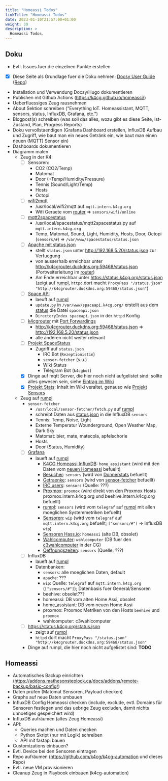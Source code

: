 ```yaml
---
title: "Homeassi Todos"
linkTitle: "Homeassi Todos"
date: 2023-01-10T21:57:00+01:00
weight: 30
description: >
  Homeassi Todos.
---
```


## Doku

* Evtl. Issues fuer die einzelnen Punkte erstellen
* [x] Diese Seite als Grundlage fuer die Doku nehmen: [Docsy User Guide](https://docsy.dev/docs/) ([Repo](https://github.com/google/docsy/tree/master/userguide))
* Installation und Verwendung Docsy/Hugo dokumentieren
* Publishen mit Github Actions (https://k4cg.github.io/homeassi/)
* Ueberfluessiges Zeug rausnehmen
* About Sektion schreiben ("Everything IoT. Homeassistant, MQTT, sensors, status, InfluxDB, Grafana, etc.")
* Blogpost(s) schreiben (was soll das alles, wozu gibt es diese Seite, Ist-Zustand, Plan, Progress Reports)
* Doku vervollstaendigen (Grafana Dashboard erstellen, InfluxDB Aufbau und Zugriff, wie baut man ein neues Getränk ein, wie baut man einen neuen (MQTT) Sensor ein)
* Dashboards dokumentieren
* Diagramm malen
  * Zeug in der K4:
    * [ ] Sensoren:
      * CO2 (CO2/Temp)
      * Matomat
      * Door (+Temp/Humidity/Pressure)
      * Tennis (Sound/Light/Temp)
      * Hosts
      * Octopi
    * [ ] [wifi2mqtt](https://k4cg.org/index.php/Projekt:wifi2mqtt)
      * /usr/local/wifi2mqtt auf `mqtt.intern.k4cg.org`
      * Wifi Geraete vom [router](https://k4cg.org/index.php/Host:router.intern.k4cg.org) => `sensors/wifi/online`
    * [ ] [mqtt2spacestatus](https://k4cg.org/index.php/Host:mqtt.intern.k4cg.org#MQTT2Spacestatus)
      * /usr/local/spacestatus/mqtt2spacestatus.py auf `mqtt.intern.k4cg.org`
      * Temp, Matomat, Sound, Light, Humidity, Hosts, Door, Octopi (`sensors/#`) => `/var/www/spacestatus/status.json`
    * [ ] [Apache mit status.json](https://k4cg.org/index.php/Host:mqtt.intern.k4cg.org#Apache)
      * stellt `status.json` unter <http://192.168.5.20/status.json> zur Verfuegung
      * von ausserhalb erreichbar unter <http://k4cgrouter.duckdns.org:59468/status.json> (Portweiterleitung im [router](https://k4cg.org/index.php/Host:router.intern.k4cg.org))
      * Am Ende erreichbar unter <https://status.k4cg.org/status.json> (zeigt auf [rumpl](https://k4cg.org/index.php/Host:rumpl.k4cg.org), `httpd` dort macht `ProxyPass "/status.json" "http://k4cgrouter.duckdns.org:59468/status.json"`)
    * [ ] [Space API](https://spaceapi.k4cg.org/)
      * laeuft auf [rumpl](https://k4cg.org/index.php/Host:rumpl.k4cg.org)
      * `update.py` in `/var/www/spaceapi.k4cg.org/` erstellt aus dem [status](https://status.k4cg.org/status.json) die Datei `spaceapi.json`
      * `DirectoryIndex spaceapi.json` in der `httpd` Konfig
    * [ ] [k4cgrouter](http://k4cgrouter.duckdns.org) mit [Port Forwardings](https://router.intern.k4cg.org/cgi-bin/luci/admin/network/firewall/forwards)
      * <http://k4cgrouter.duckdns.org:59468/status.json> => <http://192.168.5.20/status.json>
      * alle anderen nicht weiter relevant
    * [ ] [Projekt SpaceStatus](https://k4cg.org/index.php/Projekt:SpaceStatus)
      * Zugriff auf `status.json`
        * IRC Bot (`Rezeptionistin`)
        * `sensor-fetcher` (s.u.)
        * Wiki Status
        * Telegram Bot (`k4cgbot`)
    * [x] Dinge auf mqtt Server, die hier noch nicht aufgelistet sind: sollte alles gewesen sein, siehe [Eintrag im Wiki](https://k4cg.org/index.php/Host:mqtt.intern.k4cg.org)
    * [x] [Projekt Stats](https://k4cg.org/index.php/Stats): Inhalt im Wiki veraltet, genauso wie [Projekt Sensors](https://k4cg.org/index.php/Projekt:Sensors)
  * Zeug auf [rumpl](https://k4cg.org/index.php/Host:rumpl.k4cg.org)
    * `sensor-fetcher`
      * `/usr/local/sensor-fetcher/fetch.py` auf [rumpl](https://k4cg.org/index.php/Host:rumpl.k4cg.org)
      * schreibt Daten aus [status.json](http://k4cgrouter.duckdns.org:59468/status.json) in die InfluxDB `sensors`
      * Tennis: Temp, Noise, Light
      * Externe Temperatur Wounderground, Open Weather Map, Dark Sky
      * Matomat: bier, mate, matecola, apfelschorle
      * Hosts
      * Door (Status, Humidity)
    * [ ] [Grafana](https://graphs.k4cg.org/)
      * laueft auf [rumpl](https://k4cg.org/index.php/Host:rumpl.k4cg.org)
        * [K4CG Homeassi InfluxDB](https://graphs.k4cg.org/d/0TS6_uMVk/k4cg-homeassi-influxdb?orgId=1): `home_assistant` (wird mit den Daten vom [neuen Homeassi](http://homeassistant.local:8123) befuellt)
        * [Besucher](https://graphs.k4cg.org/d/000000002/besucher?orgId=1): `sensors` (wird von [Donnerstats](https://k4cg.org/index.php/Stats#Besucherzahlen_2) befuellt)
        * [Getraenke](https://graphs.k4cg.org/d/puOH61mWz/getranke?orgId=1): `sensors` (wird von [sensor-fetcher](https://k4cg.org/index.php/Projekt:SpaceStatus#Schnittstelle_graphs.k4cg.org) befuellt)
        * [IRC users](https://graphs.k4cg.org/d/wKojG1kiz/irc-k4cg?orgId=1): `sensors` (Quelle: ???)
        * [Proxmox](https://graphs.k4cg.org/d/kxQQuHRZk/proxmox): `proxmox` (wird direkt von den Proxmox Hosts proxmox.intern.k4cg.org und beehive.intern.k4cg.org befuellt)
        * [rumpl](https://graphs.k4cg.org/d/Xudgohmik/rumpl-k4cg-org?orgId=1&refresh=1m): `sensors` (wird vom `telegraf` auf [rumpl](https://k4cg.org/index.php/Host:rumpl.k4cg.org) mit allen moeglichen Systemmetriken befuellt)
        * [Sensoren](https://graphs.k4cg.org/d/000000001/sensoren?orgId=1): `wip` (wird vom `telegraf` auf `mqtt.intern.k4cg.org` befuellt; `["sensors/#"]` => InfluxDB `wip`)
        * [Sensoren Hass.io](https://graphs.k4cg.org/d/YKNaVklWz/sensoren-hass-io?orgId=1): `homeassi` (alte DB, obsolet)
        * [Wahlcomputer](https://graphs.k4cg.org/d/6xEg3A1Vk/wahlcomputer?orgId=1): `wahlcomputer` (DB fuer den [c3wahlcomputer](https://c3wahl.computer/) in der CG)
        * [Oeffnungszeiten](https://graphs.k4cg.org/d/000000003/offnungszeiten?orgId=1): `sensors` (Quelle: ???)
    * [ ] InfluxDB
      * laueft auf [rumpl](https://k4cg.org/index.php/Host:rumpl.k4cg.org)
      * Datenbanken:
        * `sensors`: alle moeglichen Daten, default
        * `apache`: ???
        * `wip`: Quelle: `telegraf` auf `mqtt.intern.k4cg.org` (`["sensors/#"]`); Datenbasis fuer General/Sensoren
        * beehive: obsolet???
        * homeassi: DB vom alten Home Assi, obsolet
        * home_assistant: DB vom neuen Home Assi
        * proxmox: Proxmox Metriken von den Hosts `beehive` und `proxmox`
        * wahlcomputer: c3wahlcomputer
    * [ ] <https://status.k4cg.org/status.json>
      * zeigt auf [rumpl](https://k4cg.org/index.php/Host:rumpl.k4cg.org)
      * `httpd` dort macht `ProxyPass "/status.json" "http://k4cgrouter.duckdns.org:59468/status.json"`
    * Dinge auf rumpl, die hier noch nicht aufgelistet sind: **TODO**

## Homeassi

* Automatisches Backup einrichten (https://addons.mathesonsteplock.ca/docs/addons/remote-backup/basic-config/)
* Daten prüfen (Matomat Sensoren, Payload checken)
* Graphs auf neue Daten umbauen
* InfluxDB Config Homeassi checken (include, exclude, evtl. Domains für Sensoren festlegen und das uebrige Zeug excluden, damit nichts unnoetiges gespeichert wird)
* InfluxDB aufräumen (altes Zeug Homeassi)
* API:
  * Queries machen und Daten checken
  * Python Skript (nur mit Logik) schreiben
  * API mit fastapi bauen
* Customizations einbauen?
* Evtl. Device bei den Sensoren eintragen
* Repo aufräumen (https://github.com/k4cg/k4cg-automation und dieses Repo)
* Evtl. neue VM provisionieren
* Cleanup Zeug in Playbook einbauen (k4cg-automation)
